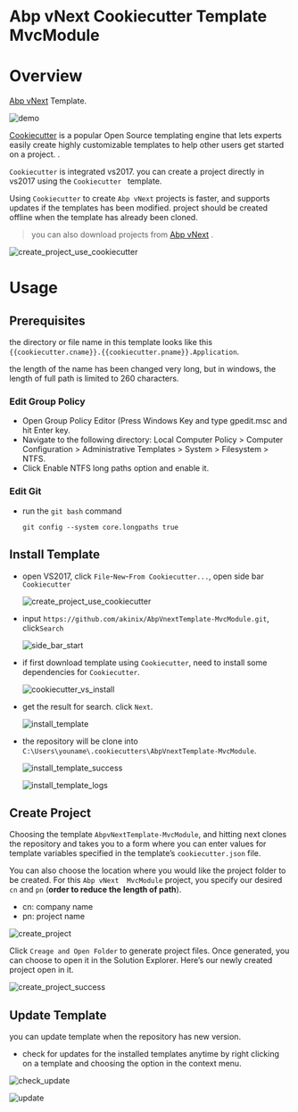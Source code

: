 # Abp vNext Cookiecutter Template MvcModule
# Overview

[Abp vNext](Https://abp.io/) Template.

![demo](doc/img/demo.gif)

[Cookiecutter](https://github.com/audreyr/cookiecutter) is a popular Open Source templating engine that lets experts easily create highly customizable templates to help other users get started on a project. .

`Cookiecutter` is integrated vs2017. you can create a project directly in vs2017 using the `Cookiecutter ` template.

Using `Cookiecutter` to create `Abp vNext` projects is faster,  and supports updates if the templates has been modified. project should be created offline when the template has already been cloned.

> you can also download projects from [Abp vNext](Https://abp.io/) .



![create_project_use_cookiecutter](doc/img/create_project_use_cookiecutter.png)

# Usage

## Prerequisites

the directory or file name in this template looks like this `{{cookiecutter.cname}}.{{cookiecutter.pname}}.Application`.  

the length of the name has been changed very long, but in windows, the length of full path is limited to 260 characters.   

### Edit Group Policy

- Open Group Policy Editor (Press Windows Key and type gpedit.msc and hit Enter key.
- Navigate to the following directory:  Local Computer Policy > Computer Configuration > Administrative Templates > System > Filesystem > NTFS.
- Click Enable NTFS long paths option and enable it.

### Edit Git

- run the `git bash` command

  ```shell
  git config --system core.longpaths true
  ```



## Install Template

- open VS2017,  click `File`-`New`-`From Cookiecutter...`,  open side bar  `Cookiecutter`

  ![create_project_use_cookiecutter](doc/img/create_project_use_cookiecutter.png)


- input `https://github.com/akinix/AbpVnextTemplate-MvcModule.git`, click`Search`

  ![side_bar_start](doc/img/side_bar_start.png)

- if first download template using `Cookiecutter`,  need to install some dependencies for `Cookiecutter`. 

  ![cookiecutter_vs_install](doc/img/cookiecutter_vs_install.png)

- get the result for search. click `Next`.

  ![install_template](doc/img/install_template.png)

- the repository will be clone into `C:\Users\youname\.cookiecutters\AbpVnextTemplate-MvcModule`.

  ![install_template_success](doc/img/install_template_success.png)

  ![install_template_logs](doc/img/install_template_logs.png)



## Create Project

Choosing the template `AbpvNextTemplate-MvcModule`, and hitting next clones the repository and takes you to a form where you can enter values for template variables specified in the template’s `cookiecutter.json` file.

You can also choose the location where you would like the project folder to be created. For this `Abp vNext  MvcModule` project, you specify our desired `cn` and `pn` (**order to reduce the length of path**).

- cn: company name 
- pn: project name

![create_project](doc/img/create_project.png)

Click `Creage and Open Folder` to generate project files. Once generated, you can choose to open it in the Solution Explorer. Here’s our newly created project open in it. 

![create_project_success](doc/img/create_project_success.png)

## Update Template

you can update template when the repository has new version.

-  check for updates for the installed templates anytime by right clicking on a template and choosing the option in the context menu.

  ![check_update](doc/img/check_update.png)

  ![update](doc/img/update.png)